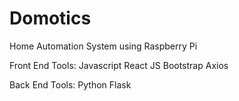 # Domotics
Home Automation System
using Raspberry Pi

Front End Tools:
  Javascript
  React JS
  Bootstrap
  Axios
  
Back End Tools:
  Python
  Flask

